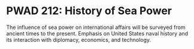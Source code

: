 # PWAD 212: History of Sea Power

The influence of sea power on international affairs will be surveyed from ancient times to the present. Emphasis on United States naval history and its interaction with diplomacy, economics, and technology.